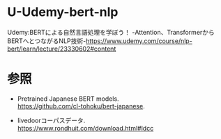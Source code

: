 # U-Udemy-bert-nlp
Udemy:BERTによる自然言語処理を学ぼう！ -Attention、TransformerからBERTへとつながるNLP技術-https://www.udemy.com/course/nlp-bert/learn/lecture/23330602#content

# 参照
* Pretrained Japanese BERT models.  
https://github.com/cl-tohoku/bert-japanese. 

* livedoorコーパスデータ.  
https://www.rondhuit.com/download.html#ldcc
